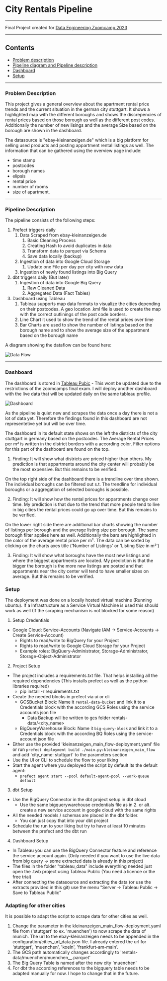 # City Rentals Pipeline
<hr/>

Final Project created for [Data Engineering Zoomcamp 2023](https://github.com/DataTalksClub/data-engineering-zoomcamp)
<hr/>

## Contents

- [Problem description](#problem-description)
- [Pipeline diagram and Pipeline description](#pipeline-description)
- [Dashboard](#dashboard)
- [Setup](#setup)

<hr/>

### Problem Description

This project gives a general overview about the apartment rental price trends and the current situation in the german city stuttgart.
It shows a highlighted map with the different boroughs and shows the discrepencies of rental prices based on those borough as well as the different post codes. Additionally the number of new lisings and the average Size based on the borough are shown in the dashboard. 

The datasource is "ebay-kleinanzeigen.de" which is a big platform for selling used products and posting appartment rental listings as well. The information that can be gathered using the overview page include:
- time stamp
- postcodes
- borough names 
- elipsis 
- rental price
- number of rooms
- size of apartment. 
<hr/>

### Pipeline Description
The pipeline consists of the following steps:

1. Prefect triggers daily
    1. Data Scraped from ebay-kleinanzeigen.de
        1. Basic Cleaning Process
        2. Creating Hash to avoid duplicates in data
        3. Transform data to parquet via Schema
        4. Save data locally (backup)
    2. Ingestion of data into Google Cloud Storage
        1. Update one File per day per city with new data
    3. Ingestion of newly found listings into Big Query
2. dbt triggers daily (But later)
    1. Ingestion of data into Google Big Query
        1. Raw Cleaned Data
        2. Aggregated Data (Fact Tables)
3. Dashboard using Tableau
    1. Tableau supports map data formats to visualize the cities depending on their postcodes. A geo location .kml file is used to create the map with the correct outlinings of the post code borders. 
    2. Line Chart it used to show the trend of the rental prices over time
    3. Bar Charts are used to show the number of listings based on the borough name and to show the average size of the appartment based on the borough name


A diagram showing the dataflow can be found here:

![Data Flow](https://user-images.githubusercontent.com/19490638/230110194-d2c9ca54-2087-49b7-bd76-4fc3ea481d12.png)
<hr/>

### Dashboard

The dashboard is stored in [Tableau Pubic](https://public.tableau.com/app/profile/jerome.ortwein/viz/StuttgartRentalDataVisualization/Dashboard1) - This wont be updated due to the restrictions of the zoomcamps final exam. I will deploy another dashboard with the live data that will be updated daily on the same tableau profile.

![Dashboard](https://user-images.githubusercontent.com/19490638/230111456-acbed137-c613-4926-9daf-2d1ef34b50ad.png)

As the pipeline is quiet new and scrapes the data once a day there is not a lot of data yet. Therefore the findings found in this dashboard are not representetive yet but will be over time. 

The dashboard in its default state shows on the left the districts of the city stuttgart in germany based on the postcodes. The Average Rental Prices per m² is written in the district borders with a according color. 
Filter options for this part of the dashboard are found on the top.
1. Finding: It will show what districts are priced higher than others. My prediction is that appartments around the city center will probably be the most expensive. But this remains to be verified.

On the top right side of the dashboard there is a trendline over time shown. The individual boroughs can be filtered out s.t. The trendline for individual boroughs or a aggregation of selected boroughs is possible.

2. Finding: It will show how the rental prices for appartments change over time. My prediction is that due to the trend that more people tend to live in big cities the rental prices could go up over time. But this remains to be verified. 

On the lower right side there are additional bar charts showing the number of listings per borough and the average listing size per borough. The same borough filter applies here as well. Additionally the bars are highlighted in the color of the average rental price per m². The data can be sorted by clicking on the charts axes title ('Number of Listings' or 'Listing Size in m²')

3. Finding: It will show what boroughs have the most new listings and where the biggest appartments are located. My prediction is that the bigger the borough is the more new listings are posted and that appartments near the city center will tend to have smaller sizes on average. But this remains to be verified. 

### Setup

The deployment was done on a locally hosted virtual machine (Running ubuntu). If a Infrastructure as a Service Virtual Machine is used this should work as well (If the scraping mechanism is not blocked for some reason)

1. Setup Credentials
- Google Cloud: Service-Accounts (Navigate IAM -> Service-Accounts -> Create Service-Account)
  - Rights to read/write to BigQuery for your Project
  - Rights to read/write to Google Cloud Storage for your Project
  - Example roles: BigQuery-Administrator, Storage-Administrator, Storage-Object-Administrator
2. Project Setup
- The project includes a requirements.txt file. That helps installing all the required dependencies (This installs prefect as well as the python libraries required)
    - pip install -r requirements.txt
- Create the needed blocks in prefect via ui or cli
    - GCSBucket Block: Name it `rental-data-bucket` and link it to a Credentials block with the according GCS Roles  using the service accounts json file
        - Data Backup will be written to gcs folder rentals-data/<city_name>
    - BigQueryWarehouse Block: Name it `big-query-block` and link it to a Credentials block with the according BQ Roles using the service-account json file
- Either use the provided 'kleinanzeigen_main_flow-deployment.yaml' file or run 
    `prefect deployment build ./main.py:kleinanzeigen_main_flow` and add 'city_name: stuttgart' to the parameters section
- Use the UI or CLI to schedule the flow to your liking
- Start the agent where you deployed the script by default its the default agent:
    - `prefect agent start --pool default-agent-pool --work-queue default`
3. dbt Setup
- Use the BigQuery Connector in the dbt project setup in dbt cloud
    - Use the same bigquerywarehouse credentials file as in 2. or alt. create a new service account in google cloud with the same rights
- All the needed models / schemas are placed in the dbt folder. 
    - You can just copy that into your dbt project 
- Schedule the run to your liking but try to have at least 10 minutes between the prefect and the dbt run

4. Dashboard Setup
- In Tableau you can use the BigQuery Connector feature and reference the service account again. (Only needed if you want to use the live data from big query -> some extracted data is already in this project)
- The files in the folder "tableau_data" include everything needed just open the .twb project using Tableau Public (You need a licence or the free trial)
- After connecting the datasource and extracting the data (or use the extracts provided in this git) use the menu "Server -> Tableau Public -> Save to Tableau Public" 

### Adapting for other cities

It is possible to adapt the script to scrape data for other cities as well.

1. Change the parameter in the kleinanzeigen_main_flow-deployment.yaml file from ('stuttgart' to ex. 'muenchen') to now scrape the data of munich. The url to the ebay-kleinanzeigen needs to be appended in the configuration/cities_url_data.json file. I already entered the url for 'stuttgart', 'muenchen', 'koeln', 'frankfurt-am-main'. 
2. The GCS path automatically changes accordingly to 'rentals-data/muenchen/muenchen_<year>_<month>.parquet'
3. The Big Query Table is named after the new city 'muenchen'
4. For dbt the according references to the bigquery table needs to be adapted manually for now. I hope to change that in the future. 


